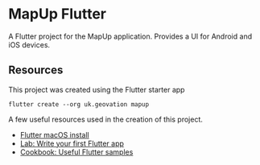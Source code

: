 # MapUp Flutter

A Flutter project for the MapUp application. Provides a UI for Android and iOS devices.

## Resources

This project was created using the Flutter starter app

```
flutter create --org uk.geovation mapup
```

A few useful resources used in the creation of this project.

- [Flutter macOS install](https://docs.flutter.dev/get-started/install/macos)
- [Lab: Write your first Flutter app](https://docs.flutter.dev/get-started/codelab)
- [Cookbook: Useful Flutter samples](https://docs.flutter.dev/cookbook)
